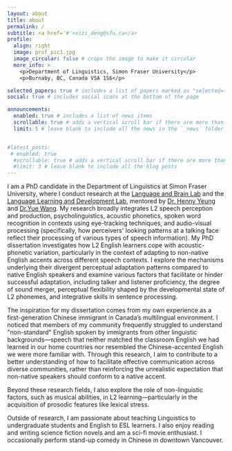 ```yaml
---
layout: about
title: about
permalink: /
subtitle: <a href='#'>xizi_deng@sfu.ca</a> 
profile:
  align: right
  image: prof_pic1.jpg
  image_circular: false # crops the image to make it circular
  more_info: >
    <p>Department of Linguistics, Simon Fraser University</p>
    <p>Burnaby, BC, Canada V5A 1S6</p>

selected_papers: true # includes a list of papers marked as "selected={true}"
social: true # includes social icons at the bottom of the page

announcements:
  enabled: true # includes a list of news items
  scrollable: true # adds a vertical scroll bar if there are more than 3 news items
  limit: 5 # leave blank to include all the news in the `_news` folder


#latest_posts:
 # enabled: true
  #scrollable: true # adds a vertical scroll bar if there are more than 3 new posts items
  #limit: 3 # leave blank to include all the blog posts
---
```


I am a PhD candidate in the Department of Linguistics at Simon Fraser University, where I conduct research at the [Language and Brain Lab](https://www.sfu.ca/lablab.html) and the [Language Learning and Development Lab](https://www.sfu.ca/langdev.html), mentored by [Dr. Henny Yeung](https://www.sfu.ca/linguistics/about/people/faculty/yeung.html) and [Dr.Yue Wang](https://www.sfu.ca/people/yuew.html). My research broadly integrates L2 speech perception and production, psycholinguistics, acoustic phonetics, spoken word recognition in contexts using eye-tracking techniques, and audio-visual processing (specifically, how perceivers' looking patterns at a talking face reflect their processing of various types of speech information). My PhD dissertation investigates how L2 English learners cope with acoustic-phonetic variation, particularly in the context of adapting to non-native English accents across different speech contexts. I explore the mechanisms underlying their divergent perceptual adaptation patterns compared to native English speakers and examine various factors that facilitate or hinder successful adaptation, including talker and listener proficiency, the degree of sound merger, perceptual flexibility shaped by the developmental state of L2 phonemes, and integrative skills in sentence processing.

The inspiration for my dissertation comes from my own experience as a first-generation Chinese immigrant in Canada’s multilingual environment. I noticed that members of my community frequently struggled to understand "non-standard" English spoken by immigrants from other linguistic backgrounds—speech that neither matched the classroom English we had learned in our home countries nor resembled the Chinese-accented English we were more familiar with. Through this research, I aim to contribute to a better understanding of how to facilitate effective communication across diverse communities, rather than reinforcing the unrealistic expectation that non-native speakers should conform to a native accent.

Beyond these research fields, I also explore the role of non-linguistic factors, such as musical abilities, in L2 learning—particularly in the acquisition of prosodic features like lexical stress.

Outside of research, I am passionate about teaching Linguistics to undergraduate students and English to ESL learners. I also enjoy reading and writing science fiction novels and am a sci-fi movie enthusiast. I occasionally perform stand-up comedy in Chinese in downtown Vancouver.

